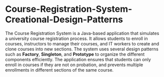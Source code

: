 # Course-Registration-System-Creational-Design-Patterns
 The Course Registration System is a Java-based application that simulates a university course registration process. It allows students to enroll in courses, instructors to manage their courses, and IT workers to create and clone courses into new sections. The system uses several design patterns such as **Factory**, **Singleton**, and **Prototype** to organize the different components efficiently. The application ensures that students can only enroll in courses if they are not on probation, and prevents multiple enrollments in different sections of the same course.
